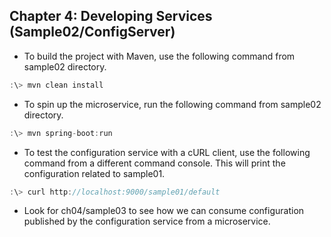 ## Chapter 4: Developing Services (Sample02/ConfigServer)

* To build the project with Maven, use the following command from sample02 directory.

```javascript
:\> mvn clean install
```

* To spin up the microservice, run the following command from sample02 directory.

```javascript
:\> mvn spring-boot:run
```

* To test the configuration service with a cURL client, use the following command from a different command console. This will print the configuration related to sample01.

```javascript
:\> curl http://localhost:9000/sample01/default
```

* Look for ch04/sample03 to see how we can consume configuration published by the configuration service from a microservice.
